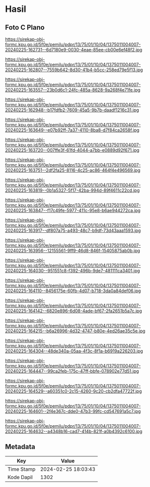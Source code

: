 # Hasil

## Foto C Plano

https://sirekap-obj-formc.kpu.go.id/5f0e/pemilu/pdpr/13/75/01/10/04/1375011004007-20240225-162731--6d7180e9-0030-4eae-85ee-cb00e6ef48f2.jpg

https://sirekap-obj-formc.kpu.go.id/5f0e/pemilu/pdpr/13/75/01/10/04/1375011004007-20240225-162807--7559b642-8d30-41b4-b5cc-258ed79e5f13.jpg

https://sirekap-obj-formc.kpu.go.id/5f0e/pemilu/pdpr/13/75/01/10/04/1375011004007-20240225-163557--23b0d6c1-24fc-485a-8628-9a268f4e71fe.jpg

https://sirekap-obj-formc.kpu.go.id/5f0e/pemilu/pdpr/13/75/01/10/04/1375011004007-20240225-162948--b17fdfb2-7609-45a5-9b7b-daadf1216c31.jpg

https://sirekap-obj-formc.kpu.go.id/5f0e/pemilu/pdpr/13/75/01/10/04/1375011004007-20240225-163649--e07b92ff-7a37-4110-8ba8-d7f84ca2658f.jpg

https://sirekap-obj-formc.kpu.go.id/5f0e/pemilu/pdpr/13/75/01/10/04/1375011004007-20240225-163720--007ffe3f-61fd-4044-a7bb-e0889d92f671.jpg

https://sirekap-obj-formc.kpu.go.id/5f0e/pemilu/pdpr/13/75/01/10/04/1375011004007-20240225-163751--2df2fa25-8116-4c25-ac86-464f4e496569.jpg

https://sirekap-obj-formc.kpu.go.id/5f0e/pemilu/pdpr/13/75/01/10/04/1375011004007-20240225-163819--0b1a5327-5f17-42ba-994d-89f4611c22cd.jpg

https://sirekap-obj-formc.kpu.go.id/5f0e/pemilu/pdpr/13/75/01/10/04/1375011004007-20240225-163847--f17c49fe-5977-411c-95e8-b6ae944272ca.jpg

https://sirekap-obj-formc.kpu.go.id/5f0e/pemilu/pdpr/13/75/01/10/04/1375011004007-20240225-163917--df807a75-a493-48c7-b9df-73d43aaa1593.jpg

https://sirekap-obj-formc.kpu.go.id/5f0e/pemilu/pdpr/13/75/01/10/04/1375011004007-20240225-163956--12155561-9ff9-46d8-846f-15405875ab0b.jpg

https://sirekap-obj-formc.kpu.go.id/5f0e/pemilu/pdpr/13/75/01/10/04/1375011004007-20240225-164030--951551c8-f392-496b-9de7-481111ca3401.jpg

https://sirekap-obj-formc.kpu.go.id/5f0e/pemilu/pdpr/13/75/01/10/04/1375011004007-20240225-164110--8456175e-60fb-4d07-b718-3da0a84def06.jpg

https://sirekap-obj-formc.kpu.go.id/5f0e/pemilu/pdpr/13/75/01/10/04/1375011004007-20240225-164142--6820e896-6d08-4ade-bf67-2fa2651b5a7c.jpg

https://sirekap-obj-formc.kpu.go.id/5f0e/pemilu/pdpr/13/75/01/10/04/1375011004007-20240225-164215--b6a26996-4d32-4747-b80e-4ed26ae35c5e.jpg

https://sirekap-obj-formc.kpu.go.id/5f0e/pemilu/pdpr/13/75/01/10/04/1375011004007-20240225-164304--48de340a-05aa-4f3c-8f1a-b6919a226203.jpg

https://sirekap-obj-formc.kpu.go.id/5f0e/pemilu/pdpr/13/75/01/10/04/1375011004007-20240225-164447--99ca2feb-175c-47ff-bbfe-078902e77d51.jpg

https://sirekap-obj-formc.kpu.go.id/5f0e/pemilu/pdpr/13/75/01/10/04/1375011004007-20240225-164529--a60351c0-2c15-4260-9c20-cb2dfa47722f.jpg

https://sirekap-obj-formc.kpu.go.id/5f0e/pemilu/pdpr/13/75/01/10/04/1375011004007-20240225-164601--2f4e367c-dde0-47b3-99fc-cd547691a5c7.jpg

https://sirekap-obj-formc.kpu.go.id/5f0e/pemilu/pdpr/13/75/01/10/04/1375011004007-20240225-164632--a4348b16-cad7-414b-821f-a0b4392c6100.jpg


## Metadata

| Key        | Value               |
| ---------- | ------------------- |
| Time Stamp | 2024-02-25 18:03:43 |
| Kode Dapil | 1302                |



